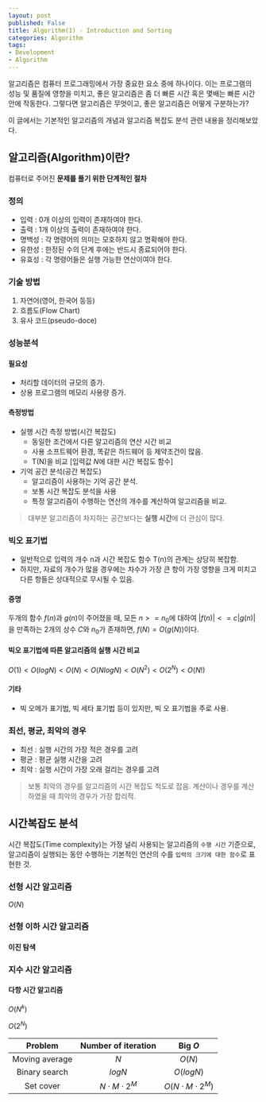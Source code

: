 ```yaml
---
layout: post
published: False
title: Algorithm(1) - Introduction and Sorting
categories: Algorithm
tags:
- Development
- Algorithm
---
```




알고리즘은 컴퓨터 프로그래밍에서 가장 중요한 요소 중에 하나이다. 이는 프로그램의 성능 및 품질에 영향을 미치고, 좋은 알고리즘은 좀 더 빠른 시간 혹은 몇배는 빠른 시간안에 작동한다. 그렇다면 알고리즘은 무엇이고, 좋은 알고리즘은 어떻게 구분하는가?

이 글에서는 기본적인 알고리즘의 개념과 알고리즘 복잡도 분석 관련 내용을 정리해보았다.

<!--more-->



## 알고리즘(Algorithm)이란?

컴퓨터로 주어진 **문제를 풀기 위한 단계적인 절차**

### 정의
- 입력 : 0개 이상의 입력이 존재하여야 한다.
- 출력 : 1개 이상의 출력이 존재하여야 한다.
- 명백성 : 각 명령어의 의미는 모호하지 않고 명확해야 한다.
- 유한성 : 한정된 수의 단계 후에는 반드시 종료되어야 한다.
- 유효성 : 각 명령어들은 실행 가능한 연산이여야 한다.

### 기술 방법
1. 자연어(영어, 한국어 등등)
2. 흐름도(Flow Chart)
3. 유사 코드(pseudo-doce)

### 성능분석

#### 필요성
- 처리할 데이터의 규모의 증가.
- 상용 프로그램의 메모리 사용량 증가.

#### 측정방법
* 실행 시간 측정 방법(시간 복잡도)
    - 동일한 조건에서 다른 알고리즘의 연산 시간 비교
    - 사용 소프트웨어 환경, 똑같은 하드웨어 등 제약조건이 많음.
    - T(N)을 비교 [입력값 $N$에 대한 시간 복잡도 함수]
* 기억 공간 분석(공간 복잡도)
    - 알고리즘이 사용하는 기억 공간 분석.
    - 보통 시간 복잡도 분석을 사용
    - 특정 알고리즘이 수행하는 연산의 개수를 계산하여 알고리즘을 비교.

>대부분 알고리즘이 차지하는 공간보다는 **실행 시간**에 더 관심이 많다.




### 빅오 표기법
- 일반적으로 입력의 개수 n과 시간 복잡도 함수 T(n)의 관계는 상당히 복잡함.
- 하지만, 자료의 개수가 많을 경우에는 차수가 가장 큰 항이 가장 영향을 크게 미치고 다른 항들은 상대적으로 무시될 수 있음.

#### 증명

두개의 함수 $f(n)$과 $g(n)$이 주어졌을 때,
모든 $n>=n_0$에 대하여 $|f(n)|<=c|g(n)|$을 만족하는 2개의 상수 $C$와 $n_0$가 존재하면,
$f(N)=O(g(N))$이다.

#### 빅오 표기법에 따른 알고리즘의 실행 시간 비교

$O(1)< O(logN) < O(N) < O(NlogN) < O(N^2) < O (2^N) < O(N!)$

#### 기타
* 빅 오메가 표기법, 빅 세타 표기법 등이 있지만, 빅 오 표기법을 주로 사용.

### 최선, 평균, 최악의 경우
* 최선 : 실행 시간의 가장 적은 경우를 고려
* 평균 : 평균 실행 시간을 고려
* 최악 : 실행 시간이 가장 오래 걸리는 경우를 고려
> 보통 최악의 경우를 알고리즘의 시간 복잡도 척도로 잡음.
> 계산이나 경우를 계산하였을 때 최악의 경우가 가장 합리적.



## 시간복잡도 분석

시간 복잡도(Time complexity)는 가정 널리 사용되는 알고리즘의 `수행 시간` 기준으로, 알고리즘이 실행되는 동안 수행하는 기본적인 연산의 수를 `입력의 크기에 대한 함수`로 표현한 것.



### 선형 시간 알고리즘

$O(N)$



### 선형 이하 시간 알고리즘



#### 이진 탐색



### 지수 시간 알고리즘



#### 다항 시간 알고리즘



$O(N^k)$

$O(2^N)$



|    Problem     |  Number of iteration  |         Big $O$          |
| :------------: | :-------------------: | :----------------------: |
| Moving average |          $N$          |          $O(N)$          |
| Binary search  |        $logN$         |        $O(logN)$         |
|   Set cover    | $N \cdot M \cdot 2^M$ | $O(N \cdot M \cdot 2^M)$ |